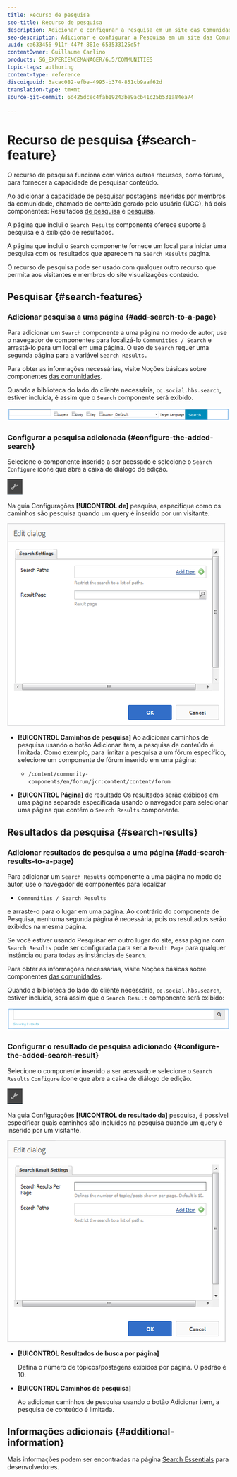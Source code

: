 ```yaml
---
title: Recurso de pesquisa
seo-title: Recurso de pesquisa
description: Adicionar e configurar a Pesquisa em um site das Comunidades
seo-description: Adicionar e configurar a Pesquisa em um site das Comunidades
uuid: ca633456-911f-447f-881e-653533125d5f
contentOwner: Guillaume Carlino
products: SG_EXPERIENCEMANAGER/6.5/COMMUNITIES
topic-tags: authoring
content-type: reference
discoiquuid: 3acac082-efbe-4995-b374-851cb9aaf62d
translation-type: tm+mt
source-git-commit: 6d425dcec4fab19243be9acb41c25b531a84ea74

---
```



# Recurso de pesquisa {#search-feature}

O recurso de pesquisa funciona com vários outros recursos, como fóruns, para fornecer a capacidade de pesquisar conteúdo.

Ao adicionar a capacidade de pesquisar postagens inseridas por membros da comunidade, chamado de conteúdo gerado pelo usuário (UGC), há dois componentes: Resultados [de pesquisa](#search) e [pesquisa](#search-results).

A página que inclui o `Search Results` componente oferece suporte à pesquisa e à exibição de resultados.

A página que inclui o `Search` componente fornece um local para iniciar uma pesquisa com os resultados que aparecem na `Search Results` página.

O recurso de pesquisa pode ser usado com qualquer outro recurso que permita aos visitantes e membros do site visualizações conteúdo.

## Pesquisar {#search-features}

### Adicionar pesquisa a uma página {#add-search-to-a-page}

Para adicionar um `Search` componente a uma página no modo de autor, use o navegador de componentes para localizá-lo `Communities / Search` e arrastá-lo para um local em uma página. O uso de `Search` requer uma segunda página para a variável `Search Results.`

Para obter as informações necessárias, visite Noções básicas sobre componentes [das comunidades](basics.md).

Quando a biblioteca do lado do cliente necessária, `cq.social.hbs.search`, estiver incluída, é assim que o `Search` componente será exibido.

![chlimage_1-373](assets/chlimage_1-373.png)

### Configurar a pesquisa adicionada {#configure-the-added-search}

Selecione o componente inserido a ser acessado e selecione o `Search` `Configure` ícone que abre a caixa de diálogo de edição.

![chlimage_1-374](assets/chlimage_1-374.png)

Na guia Configurações **[!UICONTROL de]** pesquisa, especifique como os caminhos são pesquisa quando um query é inserido por um visitante.

![chlimage_1-375](assets/chlimage_1-375.png)

* **[!UICONTROL Caminhos de pesquisa]** Ao adicionar caminhos de pesquisa usando o botão Adicionar item, a pesquisa de conteúdo é limitada. Como exemplo, para limitar a pesquisa a um fórum específico, selecione um componente de fórum inserido em uma página:

   * `/content/community-components/en/forum/jcr:content/content/forum`

* **[!UICONTROL Página]** de resultado Os resultados serão exibidos em uma página separada especificada usando o navegador para selecionar uma página que contém o `Search Results` componente.

## Resultados da pesquisa {#search-results}

### Adicionar resultados de pesquisa a uma página {#add-search-results-to-a-page}

Para adicionar um `Search Results` componente a uma página no modo de autor, use o navegador de componentes para localizar

* `Communities / Search Results`

e arraste-o para o lugar em uma página. Ao contrário do componente de Pesquisa, nenhuma segunda página é necessária, pois os resultados serão exibidos na mesma página.

Se você estiver usando Pesquisar em outro lugar do site, essa página com `Search Results` pode ser configurada para ser a `Result Page` para qualquer instância ou para todas as instâncias de `Search`.

Para obter as informações necessárias, visite Noções básicas sobre componentes [das comunidades](basics.md).

Quando a biblioteca do lado do cliente necessária, `cq.social.hbs.search`, estiver incluída, será assim que o `Search Result` componente será exibido:

![chlimage_1-376](assets/chlimage_1-376.png)

### Configurar o resultado de pesquisa adicionado {#configure-the-added-search-result}

Selecione o componente inserido a ser acessado e selecione o `Search Results` `Configure` ícone que abre a caixa de diálogo de edição.

![chlimage_1-377](assets/chlimage_1-377.png)

Na guia Configurações **[!UICONTROL de resultado da]** pesquisa, é possível especificar quais caminhos são incluídos na pesquisa quando um query é inserido por um visitante.

![chlimage_1-378](assets/chlimage_1-378.png)

* **[!UICONTROL Resultados de busca por página]**

   Defina o número de tópicos/postagens exibidos por página. O padrão é 10.

* **[!UICONTROL Caminhos de pesquisa]**

   Ao adicionar caminhos de pesquisa usando o botão Adicionar item, a pesquisa de conteúdo é limitada.

## Informações adicionais {#additional-information}

Mais informações podem ser encontradas na página [Search Essentials](search-implementation.md) para desenvolvedores.
